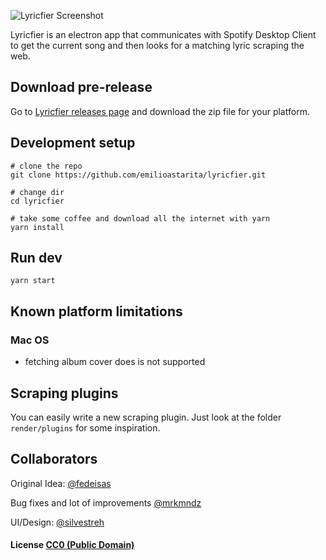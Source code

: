 ![Lyricfier Screenshot](screenshot.png?raw=true "Lyricfier Screenshot")

Lyricfier is an electron app that communicates  with Spotify Desktop Client to get the current song and then looks for a matching lyric scraping the web.

## Download pre-release

Go to [Lyricfier releases page](https://github.com/emilioastarita/lyricfier/releases) and download the zip file for your platform.


## Development setup

```
# clone the repo
git clone https://github.com/emilioastarita/lyricfier.git

# change dir
cd lyricfier

# take some coffee and download all the internet with yarn
yarn install

```

## Run dev

```
yarn start
```



## Known platform limitations

### Mac OS
 - fetching album cover does is not supported

## Scraping plugins

You can easily write a new scraping plugin. Just look at the folder `render/plugins` for some inspiration.




## Collaborators

Original Idea: [@fedeisas](https://github.com/fedeisas)

Bug fixes and lot of improvements [@mrkmndz](https://github.com/mrkmndz)

UI/Design: [@silvestreh](https://github.com/silvestreh)

#### License [CC0 (Public Domain)](LICENSE.md)
